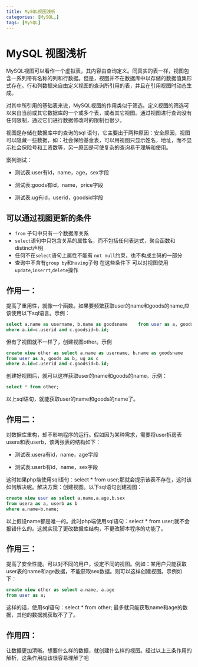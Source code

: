 ```yaml
---
title: MySQL视图浅析
categories: [MySQL,]
tags: [MySQL]
---
```


# MySQL 视图浅析


MySQL视图可以看作一个虚拟表，其内容由查询定义。同真实的表一样，视图包含一系列带有名称的列和行数据。但是，视图并不在数据库中以存储的数据值集形式存在。行和列数据来自由定义视图的查询所引用的表，并且在引用视图时动态生成。

对其中所引用的基础表来说，MySQL视图的作用类似于筛选。定义视图的筛选可以来自当前或其它数据库的一个或多个表，或者其它视图。通过视图进行查询没有任何限制，通过它们进行数据修改时的限制也很少。

视图是存储在数据库中的查询的sql 语句，它主要出于两种原因：安全原因，视图可以隐藏一些数据，如：社会保险基金表，可以用视图只显示姓名，地址，而不显示社会保险号和工资数等，另一原因是可使复杂的查询易于理解和使用。

案列测试：

- 测试表:user有id，name，age，sex字段

- 测试表:goods有id，name，price字段

- 测试表:ug有id，userid，goodsid字段

## 可以通过视图更新的条件

- `from` 子句中只有一个数据库关系
- `select`语句中只包含关系的属性名，而不包括任何表达式，聚合函数和distinct声明
- 任何不在`select`语句上属性不能有 `not null`约束，也不构成主码的一部分
- 查询中不含有`group by`和`having`子句
在这些条件下 可以对视图使用`update`,`inserrt`,`delete`操作


## 作用一：

提高了重用性，就像一个函数。如果要频繁获取user的name和goods的name,应该使用以下sql语言。示例：
```sql
select a.name as username, b.name as goodsname    from user as a, goods as b, ug as c 
where a.id=c.userid and c.goodsid=b.id;
```


但有了视图就不一样了，创建视图other。示例
```sql
create view other as select a.name as username, b.name as goodsname 
from user as a, goods as b, ug as c 
where a.id=c.userid and c.goodsid=b.id;
```


创建好视图后，就可以这样获取user的name和goods的name。示例：

```sql
select * from other;
```

以上sql语句，就能获取user的name和goods的name了。

## 作用二：

对数据库重构，却不影响程序的运行。假如因为某种需求，需要将user拆房表usera和表userb，该两张表的结构如下：

- 测试表:usera有id，name，age字段

- 测试表:userb有id，name，sex字段

这时如果php端使用sql语句：select * from user;那就会提示该表不存在，这时该如何解决呢。解决方案：创建视图。以下sql语句创建视图：
```sql
create view user as select a.name,a.age,b.sex
from usera as a, userb as b 
where a.name=b.name;
```

以上假设name都是唯一的。此时php端使用sql语句：select * from user;就不会报错什么的。这就实现了更改数据库结构，不更改脚本程序的功能了。


## 作用三：

提高了安全性能。可以对不同的用户，设定不同的视图。例如：某用户只能获取user表的name和age数据，不能获取sex数据。则可以这样创建视图。示例如下：

```sql
create view other as select a.name, a.age 
from user as a;
```
这样的话，使用sql语句：select * from other; 最多就只能获取name和age的数据，其他的数据就获取不了了。

## 作用四：

让数据更加清晰。想要什么样的数据，就创建什么样的视图。经过以上三条作用的解析，这条作用应该很容易理解了吧